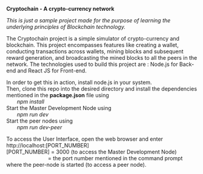<b>Cryptochain - A crypto-currency network</b>

<i>This is just a sample project made for the purpose of learning the underlying principles of Blockchain technology.</i>

The Cryptochain project is a simple simulator of crypto-currency and blockchain. This project encompasses features like creating a wallet, conducting transactions across wallets, mining blocks and subsequent reward generation, and broadcasting the mined blocks to all the peers in the network. The technologies used to build this project are : Node.js for Back-end and React JS for Front-end.

In order to get this in action, install node.js in your system. <br /> Then, clone this repo into the desired directory and install the dependencies mentioned in the <b>package.json</b> file using <br />&emsp;&emsp;<i>npm install</i> <br /> Start the Master Development Node using <br/>&emsp;&emsp;<i>npm run dev</i> <br/> Start the peer nodes using <br/>&emsp;&emsp;<i>npm run dev-peer</i>

To access the User Interface, open the web browser and enter http://localhost:[PORT_NUMBER] <br /> [PORT_NUMBER] = 3000 (to access the Master Development Node) <br/> &emsp; &emsp; &emsp;&emsp;&emsp;&emsp;&emsp; = the port number mentioned in the command prompt where the peer-node is started (to access a peer node).
